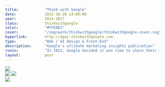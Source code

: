 ```yaml
---
title:            "Think with Google"
date:             2015-10-20 14:00:00
year:             2014-2017
class:            thinkwithgoogle
color:            "#FFE0E2"
cover:            "/img/work/thinkwithgoogle/thinkwithgoogle-cover.svg"
hyperlink:        http://apac.thinkwithgoogle.com
type:             "Web / UI Design & Front-End"
description:      "Google's ultimate marketing insights publication"
runin:            "In 2013, Google decided it was time to share their incredible research and data analysis work with the rest of the online marketers. TwG has been a trustful source of consumer trends and market insights since then. <br/><br/>Shortly after a successful launch in the US, I worked with <a class='hint' href='http://www.aqworks.com'>AQ</a> and Google on creating a separate platform for the Asian Pacific markets. The interface needed to work for several asian languages such as Korean, Thai or Japanese as well as English."
layout:           post
---
```


<div class="post-content-grid">
  <div class="post-content-column column-1">
    <img class="post-content-screen desktop" src="{{ site.baseurl }}/img/work/thinkwithgoogle/thinkwithgoogle-article-desktop.png" />
  </div>
</div>

<div class="post-content-grid">
  <div class="post-content-column column-2">
    <img class="post-content-screen desktop" src="{{ site.baseurl }}/img/work/thinkwithgoogle/thinkwithgoogle-home-desktop.png" />
    <img class="post-content-screen desktop" src="{{ site.baseurl }}/img/work/thinkwithgoogle/thinkwithgoogle-search-desktop.png" />
  </div>
  <div class="post-content-column column-3">
    <img class="post-content-screen iphone" src="{{ site.baseurl }}/img/work/thinkwithgoogle/thinkwithgoogle-home-mobile.png" />
  </div>
</div>

